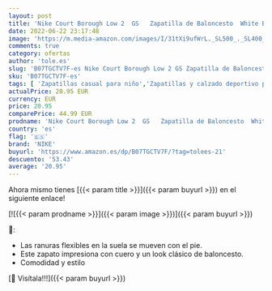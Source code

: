 ```yaml
---
layout: post
title: 'Nike Court Borough Low 2  GS   Zapatilla de Baloncesto  White Black  39 EU'
date: 2022-06-22 23:17:48
image: 'https://m.media-amazon.com/images/I/31tXi9ufWrL._SL500_._SL400_.jpg'
comments: true
category: ofertas
author: 'tole.es'
slug: 'B07TGCTV7F-es Nike Court Borough Low 2 GS Zapatilla de Baloncesto White...'
sku: 'B07TGCTV7F-es'
tags: [ 'Zapatillas casual para niño','Zapatillas y calzado deportivo para Niño','Zapatos','Zapatos - Niños','Zapatos y complementos','nike','zapatilla','🇪🇸', ]
actualPrice: 20.95 EUR
currency: EUR
price: 20.95
comparePrice: 44.99 EUR
prodname: 'Nike Court Borough Low 2  GS   Zapatilla de Baloncesto  White Black  39 EU'
country: 'es'
flag: '🇪🇸'
brand: 'NIKE'
buyurl: 'https://www.amazon.es/dp/B07TGCTV7F/?tag=tolees-21'
descuento: '53.43'
average: '20.95'
---
```


Ahora mismo tienes [{{< param title >}}]({{< param buyurl >}}) en el siguiente enlace!

[![{{< param prodname >}}]({{< param image >}})]({{< param buyurl >}})

🔎:

- Las ranuras flexibles en la suela se mueven con el pie.
- Este zapato impresiona con cuero y un look clásico de baloncesto.
- Comodidad y estilo

[🛒 Visítala!!!]({{< param buyurl >}})
